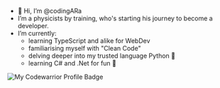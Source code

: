 - 👋 Hi, I’m @codingARa
- I’m a physicists by training, who's starting his journey to become a developer.
- I’m currently:
    - learning TypeScript and alike for WebDev
    - familiarising myself with "Clean Code"
    - delving deeper into my trusted language Python :snake:
    - learning C# and .Net for fun :tada:

![My Codewarrior Profile Badge](https://www.codewars.com/users/codingARa/badges/large)
<!---
codingARa/codingARa is a ✨ special ✨ repository because its `README.md` (this file) appears on your GitHub profile.
You can click the Preview link to take a look at your changes.
--->
